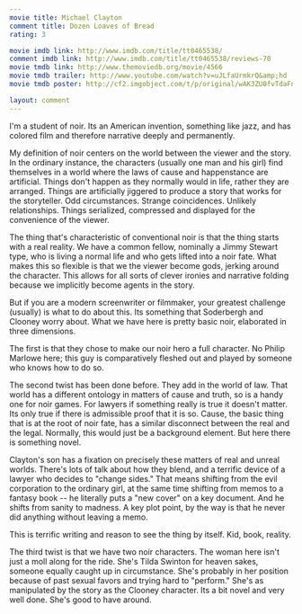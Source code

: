 ```yaml
---
movie title: Michael Clayton
comment title: Dozen Loaves of Bread
rating: 3

movie imdb link: http://www.imdb.com/title/tt0465538/
comment imdb link: http://www.imdb.com/title/tt0465538/reviews-70
movie tmdb link: http://www.themoviedb.org/movie/4566
movie tmdb trailer: http://www.youtube.com/watch?v=uJLfaUrmkrQ&amp;hd
movie tmdb poster: http://cf2.imgobject.com/t/p/original/wAK3ZU0fvTdaFnnrfnlktQw1fhx.jpg

layout: comment
---
```


I'm a student of noir. Its an American invention, something like jazz, and has colored film and therefore narrative deeply and permanently.

My definition of noir centers on the world between the viewer and the story. In the ordinary instance, the characters (usually one man and his girl) find themselves in a world where the laws of cause and happenstance are artificial. Things don't happen as they normally would in life, rather they are arranged. Things are artificially jiggered to produce a story that works for the storyteller. Odd circumstances. Strange coincidences. Unlikely relationships. Things serialized, compressed and displayed for the convenience of the viewer. 

The thing that's characteristic of conventional noir is that the thing starts with a real reality. We have a common fellow, nominally a Jimmy Stewart type, who is living a normal life and who gets lifted into a noir fate. What makes this so flexible is that we the viewer become gods, jerking around the character. This allows for all sorts of clever ironies and narrative folding because we implicitly become agents in the story.

But if you are a modern screenwriter or filmmaker, your greatest challenge (usually) is what to do about this. Its something that Soderbergh and Clooney worry about. What we have here is pretty basic noir, elaborated in three dimensions.

The first is that they chose to make our noir hero a full character. No Philip Marlowe here; this guy is comparatively fleshed out and played by someone who knows how to do so.

The second twist has been done before. They add in the world of law. That world has a different ontology in matters of cause and truth, so is a handy one for noir games. For lawyers if something really is true it doesn't matter. Its only true if there is admissible proof that it is so. Cause, the basic thing that is at the root of noir fate, has a similar disconnect between the real and the legal. Normally, this would just be a background element. But here there is something novel. 

Clayton's son has a fixation on precisely these matters of real and unreal worlds. There's lots of talk about how they blend, and a terrific device of a lawyer who decides to "change sides." That means shifting from the evil corporation to the ordinary girl, at the same time shifting from memos to a fantasy book -- he literally puts a "new cover" on a key document. And he shifts from sanity to madness. A key plot point, by the way is that he never did anything without leaving a memo.

This is terrific writing and reason to see the thing by itself. Kid, book, reality.

The third twist is that we have two noir characters. The woman here isn't just a moll along for the ride. She's Tilda Swinton for heaven sakes, someone equally caught up in circumstance. She's probably in her position because of past sexual favors and trying hard to "perform." She's as manipulated by the story as the Clooney character. Its a bit novel and very well done. She's good to have around.